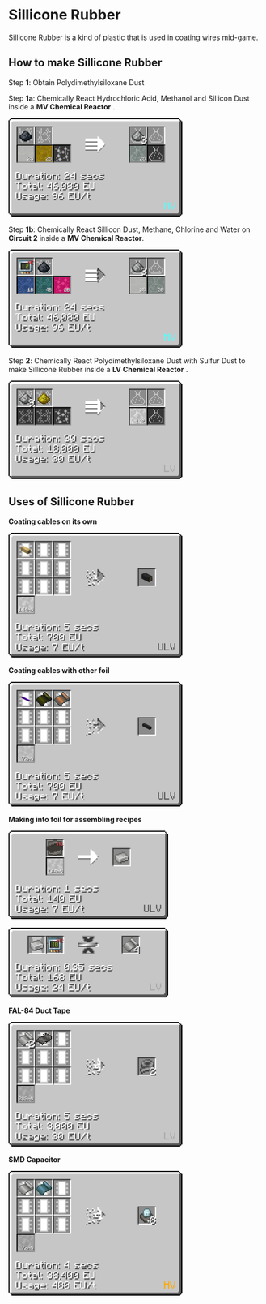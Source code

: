 # Sillicone Rubber

Sillicone Rubber is a kind of plastic that is used in coating wires mid-game.

## How to make Sillicone Rubber

Step **1**: Obtain Polydimethylsiloxane Dust


Step **1a**: Chemically React Hydrochloric Acid, Methanol and Sillicon Dust inside a <MV> **MV Chemical Reactor** </MV>.

![how to make polydimethylsiloxane dust](SR_img/chemical_reactor_polydimethylsiloxane_from_silicon.png)

Step **1b**: Chemically React Sillicon Dust, Methane, Chlorine and Water on **Circuit 2** inside a <MV> **MV Chemical Reactor**</MV>.

![how to make polydimethylsiloxane dust(2)](SR_img/chemical_reactor_polydimetnylsiloxane_from_elements.png)

Step **2**: Chemically React Polydimethylsiloxane Dust with Sulfur Dust to make Sillicone Rubber inside a <LV> **LV Chemical Reactor** </LV> .

![making sillicone rubber](SR_img/chemical_reactor_silicone_rubber.png)

## Uses of Sillicone Rubber

**Coating cables on its own**

![coating cables](SR_img/assembler_cover_cupronickel_wire_gt_quadruple_silicone.png)

**Coating cables with other foil**

![coating cables with foil](SR_img/assembler_cover_zirconium_selenide_diiodide_wire_gt_single_silicone.png)

**Making into foil for assembling recipes**

![turning into ingot](SR_img/fluid_solidifier_solidify_silicone_rubber_to_ingot.png)

![turning into foil](SR_img/bender_bend_silicone_rubber_ingot_to_foil.png)

**FAL-84 Duct Tape**

![assembling recipes](SR_img/assembler_duct_tape_silicone_rubber.png)

**SMD Capacitor**

![assembling recipes2](SR_img/assembler_smd_capacitor_silicone.png)
